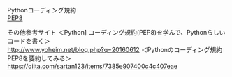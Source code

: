 Pythonコーディング規約  
[PEP8](http://pep8-ja.readthedocs.io/ja/latest/)

その他参考サイト
＜Python] コーディング規約(PEP8)を学んで、Pythonらしいコードを書く＞  
http://www.yoheim.net/blog.php?q=20160612
＜Pythonのコーディング規約PEP8を要約してみる＞  
https://qiita.com/sartan123/items/7385e907400c4c407eae
